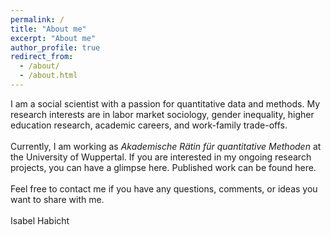 ```yaml
---
permalink: /
title: "About me"
excerpt: "About me"
author_profile: true
redirect_from: 
  - /about/
  - /about.html
---
```


I am a social scientist with a passion for quantitative data and methods. My research interests are in labor market sociology, gender inequality, higher education research, academic careers, and work-family trade-offs. <br> <br>
Currently, I am working as <i>Akademische Rätin für quantitative Methoden</i> at the University of Wuppertal. If you are interested in my ongoing research projects, you can have a glimpse here. Published work can be found here. <br> <br>
Feel free to contact me if you have any questions, comments, or ideas you want to share with me. <br> <br>
Isabel Habicht                               



